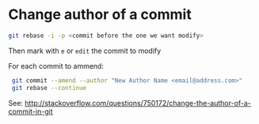 # Change author of a commit

~~~sh
git rebase -i -p <commit before the one we want modify>
~~~

Then mark with `e` or `edit` the commit to modify

For each commit to ammend:
~~~sh
 git commit --amend --author "New Author Name <email@address.com>" 
 git rebase --continue
~~~

See: http://stackoverflow.com/questions/750172/change-the-author-of-a-commit-in-git
